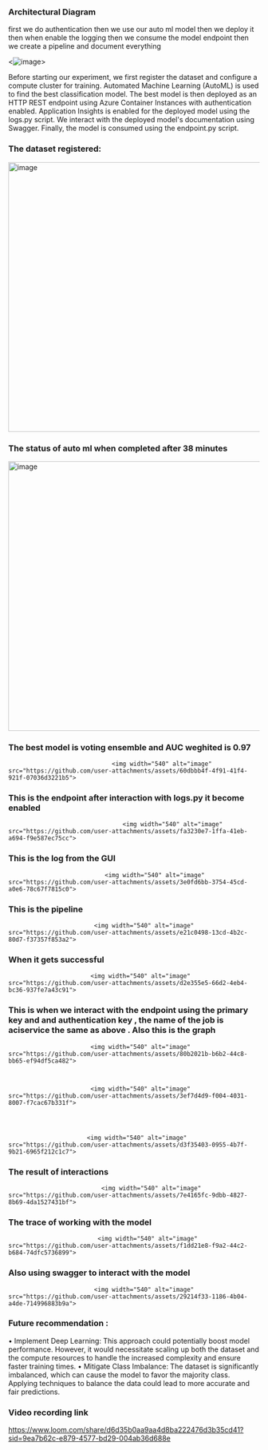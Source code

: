 
### Architectural Diagram

first we do authentication then we use our auto ml model then we deploy it then when enable the logging then we consume the model endpoint then we create a pipeline and document everything


  <![image](https://github.com/user-attachments/assets/d52b5504-6414-4b87-82ca-d3b5d5fdffee)>


Before starting our experiment, we first register the dataset and configure a compute cluster for training. Automated Machine Learning (AutoML) is used to find the best classification model. The best model is then deployed as an HTTP REST endpoint using Azure Container Instances with authentication enabled. Application Insights is enabled for the deployed model using the logs.py script. We interact with the deployed model's documentation using Swagger. Finally, the model is consumed using the endpoint.py script.

### The dataset registered: 


  <img width="540" alt="image" src="https://github.com/user-attachments/assets/e1652c20-6fa6-4a1f-895f-dd1a1ec17b1b">



### The status of auto ml when completed  after 38 minutes


  
  <img width="540" alt="image" src="https://github.com/user-attachments/assets/0507c186-d1b7-45ff-94d3-f8818a7cd574">



### The best model is voting ensemble and AUC weghited is 0.97 

                                 <img width="540" alt="image" src="https://github.com/user-attachments/assets/60dbbb4f-4f91-41f4-921f-07036d3221b5">


### This is the endpoint after interaction with logs.py it become enabled 


                                    <img width="540" alt="image" src="https://github.com/user-attachments/assets/fa3230e7-1ffa-41eb-a694-f9e587ec75cc">



### This is the log from the GUI


                               <img width="540" alt="image" src="https://github.com/user-attachments/assets/3e0fd6bb-3754-45cd-a0e6-78c67f7815c0">


 







### This is the pipeline


                            <img width="540" alt="image" src="https://github.com/user-attachments/assets/e21c0498-13cd-4b2c-80d7-f37357f853a2">

 
### When it gets successful 


                           <img width="540" alt="image" src="https://github.com/user-attachments/assets/d2e355e5-66d2-4eb4-bc36-937fe7a43c91">

 
 ### This is when we interact with the endpoint using the primary key and and authentication key , the name of the job is aciservice the same as above . Also this is the graph
 
                           <img width="540" alt="image" src="https://github.com/user-attachments/assets/80b2021b-b6b2-44c8-bb65-ef94df5ca482">

                           
                           
                           <img width="540" alt="image" src="https://github.com/user-attachments/assets/3ef7d4d9-f004-4031-8007-f7cac67b331f">


                          
                          
                          <img width="540" alt="image" src="https://github.com/user-attachments/assets/d3f35403-0955-4b7f-9b21-6965f212c1c7">






### The result of interactions 



                              <img width="540" alt="image" src="https://github.com/user-attachments/assets/7e4165fc-9dbb-4827-8b69-4da1527431bf">



### The trace of working with the model 

                             <img width="540" alt="image" src="https://github.com/user-attachments/assets/f1dd21e8-f9a2-44c2-b684-74dfc5736899">


 
### Also using swagger to interact with the model 

                            <img width="540" alt="image" src="https://github.com/user-attachments/assets/29214f33-1186-4b04-a4de-714996883b9a">



### Future recommendation : 
•  Implement Deep Learning: This approach could potentially boost model performance. However, it would necessitate scaling up both the dataset and the compute resources to handle the increased complexity and ensure faster training times.
•  Mitigate Class Imbalance: The dataset is significantly imbalanced, which can cause the model to favor the majority class. Applying techniques to balance the data could lead to more accurate and fair predictions.


### Video recording link

https://www.loom.com/share/d6d35b0aa9aa4d8ba222476d3b35cd41?sid=9ea7b62c-e879-4577-bd29-004ab36d688e


